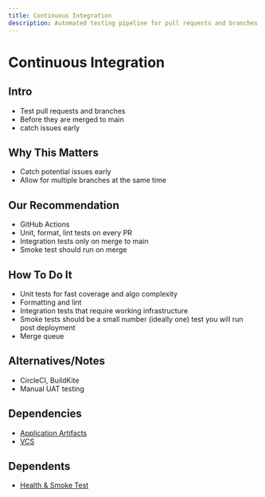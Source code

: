 ```yaml
---
title: Continuous Integration
description: Automated testing pipeline for pull requests and branches to catch issues early
---
```


# Continuous Integration

## Intro
- Test pull requests and branches
- Before they are merged to main
- catch issues early

## Why This Matters
* Catch potential issues early
* Allow for multiple branches at the same time

## Our Recommendation
* GitHub Actions
* Unit, format, lint tests on every PR
* Integration tests only on merge to main
* Smoke test should run on merge

## How To Do It
* Unit tests for fast coverage and algo complexity
* Formatting and lint
* Integration tests that require working infrastructure
* Smoke tests should be a small number (ideally one) test you will run post deployment
* Merge queue

## Alternatives/Notes
* CircleCI, BuildKite
* Manual UAT testing

## Dependencies
* [Application Artifacts](/application/application-artifacts)
* [VCS](/foundation/vcs)

## Dependents
* [Health & Smoke Test](/compute/health-smoke-test)